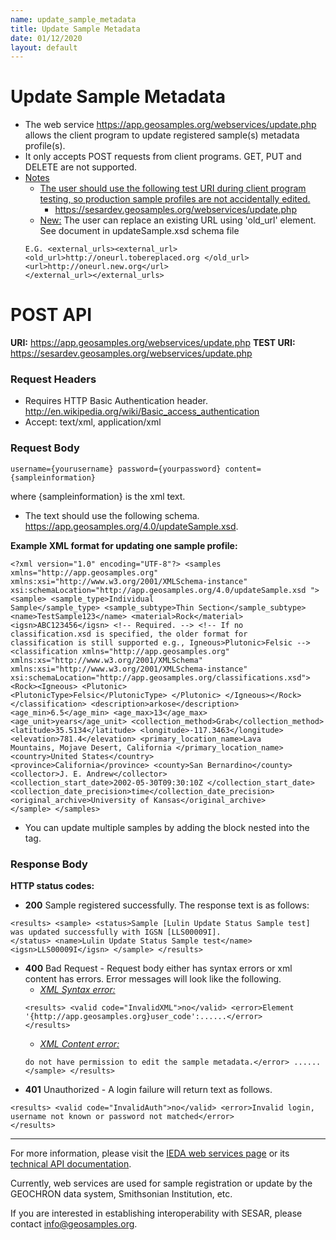 ```yaml
---
name: update_sample_metadata
title: Update Sample Metadata
date: 01/12/2020
layout: default
---
```


# Update Sample Metadata
- The web service https://app.geosamples.org/webservices/update.php allows the client program to update registered sample(s) metadata profile(s).
- It only accepts POST requests from client programs. GET, PUT and DELETE are not supported.
- <ins>Notes</ins>
  - <ins>The user should use the following test URI during client program testing, so production sample profiles are not accidentally edited.</ins>
    - https://sesardev.geosamples.org/webservices/update.php
  - <ins> New:</ins> The user can replace an existing URL using 'old_url' element. See document in updateSample.xsd schema file
  ``` 
  E.G. <external_urls><external_url><old_url>http://oneurl.tobereplaced.org </old_url><url>http://oneurl.new.org</url>
  </external_url></external_urls>
  ```
# POST API
**URI:** https://app.geosamples.org/webservices/update.php **TEST URI:** https://sesardev.geosamples.org/webservices/update.php
### Request Headers
- Requires HTTP Basic Authentication header. http://en.wikipedia.org/wiki/Basic_access_authentication
- Accept: text/xml, application/xml
### Request Body
```
username={yourusername} password={yourpassword} content={sampleinformation} 
```
where {sampleinformation} is the xml text.
- The text should use the following schema. https://app.geosamples.org/4.0/updateSample.xsd.

**Example XML format for updating one sample profile:**
```
<?xml version="1.0" encoding="UTF-8"?> <samples xmlns="http://app.geosamples.org"
xmlns:xsi="http://www.w3.org/2001/XMLSchema-instance"
xsi:schemaLocation="http://app.geosamples.org/4.0/updateSample.xsd "> <sample> <sample_type>Individual
Sample</sample_type> <sample_subtype>Thin Section</sample_subtype> <name>TestSample123</name> <material>Rock</material>
<igsn>ABC123456</igsn> <!-- Required. --> <!-- If no classification.xsd is specified, the older format for
classification is still supported e.g., Igneous>Plutonic>Felsic --> <classification xmlns="http://app.geosamples.org"
xmlns:xs="http://www.w3.org/2001/XMLSchema" xmlns:xsi="http://www.w3.org/2001/XMLSchema-instance"
xsi:schemaLocation="http://app.geosamples.org/classifications.xsd"> <Rock><Igneous> <Plutonic>
<PlutonicType>Felsic</PlutonicType> </Plutonic> </Igneous></Rock> </classification> <description>arkose</description>
<age_min>6.5</age_min> <age_max>13</age_max> <age_unit>years</age_unit> <collection_method>Grab</collection_method>
<latitude>35.5134</latitude> <longitude>-117.3463</longitude> <elevation>781.4</elevation> <primary_location_name>Lava
Mountains, Mojave Desert, California </primary_location_name> <country>United States</country>
<province>California</province> <county>San Bernardino</county> <collector>J. E. Andrew</collector>
<collection_start_date>2002-05-30T09:30:10Z </collection_start_date>
<collection_date_precision>time</collection_date_precision> <original_archive>University of Kansas</original_archive> 
</sample> </samples>
```
- You can update multiple samples by adding the <sample></sample> block nested into the <samples></samples> tag.

### Response Body
**HTTP status codes:**
- **200** Sample registered successfully. The response text is as follows:
```
<results> <sample> <status>Sample [Lulin Update Status Sample test] was updated successfully with IGSN [LLS00009I].
</status> <name>Lulin Update Status Sample test</name> <igsn>LLS00009I</igsn> </sample> </results>
```

- **400** Bad Request - Request body either has syntax errors or xml content has errors. Error messages will look like the following.
  - <ins>*XML Syntax error:*</ins>
  ```
  <results> <valid code="InvalidXML">no</valid> <error>Element '{http://app.geosamples.org}user_code':......</error> 
  </results>
  ```
  - <ins>*XML Content error:*</ins>
  ``` <results> <sample name="your sample name"> <valid code="InvalidSample">no</valid><status>Not Saved</status> <error>You 
  do not have permission to edit the sample metadata.</error> ...... </sample> </results>
  ```
- **401** Unauthorized - A login failure will return text as follows.
```
<results> <valid code="InvalidAuth">no</valid> <error>Invalid login, username not known or password not matched</error> 
</results>
```
***
For more information, please visit the [IEDA web services page](https://www.iedadata.org/help/web-services/#rest) or its [technical API documentation](https://www.iedadata.org/help/web-services/).

Currently, web services are used for sample registration or update by the GEOCHRON data system, Smithsonian Institution, etc.

If you are interested in establishing interoperability with SESAR, please contact info@geosamples.org.
